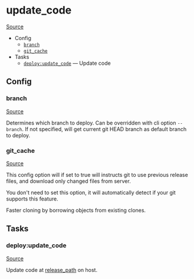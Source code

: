 <!-- DO NOT EDIT THIS FILE! -->
<!-- Instead edit recipe/deploy/update_code.php -->
<!-- Then run bin/docgen -->

# update_code

[Source](/recipe/deploy/update_code.php)



* Config
  * [`branch`](#branch)
  * [`git_cache`](#git_cache)
* Tasks
  * [`deploy:update_code`](#deployupdate_code) — Update code

## Config
### branch
[Source](https://github.com/deployphp/deployer/search?q=%22branch%22+in%3Afile+language%3Aphp+path%3Arecipe%2Fdeploy+filename%3Aupdate_code.php)

Determines which branch to deploy. Can be overridden with cli option `--branch`.
If not specified, will get current git HEAD branch as default branch to deploy.

### git_cache
[Source](https://github.com/deployphp/deployer/search?q=%22git_cache%22+in%3Afile+language%3Aphp+path%3Arecipe%2Fdeploy+filename%3Aupdate_code.php)

This config option will if set to true will instructs git to use previous release files,
and download only changed files from server.

You don't need to set this option, it will automatically detect if your git supports this feature.

Faster cloning by borrowing objects from existing clones.


## Tasks
### deploy:update_code
[Source](https://github.com/deployphp/deployer/search?q=%22deploy%3Aupdate_code%22+in%3Afile+language%3Aphp+path%3Arecipe%2Fdeploy+filename%3Aupdate_code.php)

Update code at [release_path](/docs/recipe/deploy/release.md#release_path) on host.

